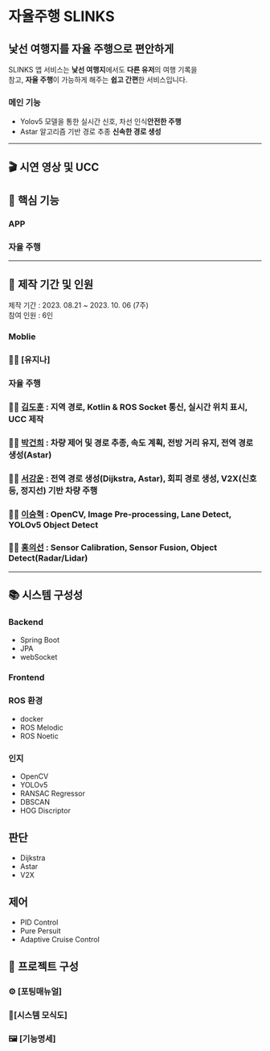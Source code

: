 #  자율주행 SLINKS

## 낯선 여행지를 자율 주행으로 편안하게
SLINKS 앱 서비스는 <strong>낯선 여행지</strong>에서도 <strong>다른 유저</strong>의 여행 기록을<br>
참고, <strong>자율 주행</strong>이 가능하게 해주는 <strong>쉽고 간편</strong>한 서비스입니다.

### 메인 기능
- Yolov5 모델을 통한 실시간 신호, 차선 인식<b>안전한 주행</b>
- Astar 알고리즘 기반 경로 추종 <b>신속한 경로 생성</b>
- - -

## 🎬 시연 영상 및 UCC

## 🔑 핵심 기능

### APP


### 자율 주행

- - - 

## 📆 제작 기간 및 인원
제작 기간 : 2023. 08.21 ~ 2023. 10. 06 (7주) <br/>
참여 인원 : 6인

### Moblie
### 👨‍💻 [유지나]
### 자율 주행
### 👨‍💻 [김도훈](https://github.com/bmryu0501) : 지역 경로, Kotlin & ROS Socket 통신, 실시간 위치 표시, UCC 제작
### 👩‍💻 [박건희](https://github.com/201611099) : 차량 제어 및 경로 추종, 속도 계획, 전방 거리 유지, 전역 경로 생성(Astar)
### 👨‍💻 [서강운](https://github.com/Jongwon97) : 전역 경로 생성(Dijkstra, Astar), 회피 경로 생성, V2X(신호등, 정지선) 기반 차량 주행
### 👨‍💻 [이승혁](https://github.com/hun23) : OpenCV, Image Pre-processing, Lane Detect, YOLOv5 Object Detect
### 👩‍💻 [홍의선](https://github.com/twoju) : Sensor Calibration, Sensor Fusion, Object Detect(Radar/Lidar)

- - - 

## 📚 시스템 구성성


### Backend
- Spring Boot
- JPA
- webSocket

### Frontend

### ROS 환경
- docker
- ROS Melodic
- ROS Noetic

### 인지
- OpenCV
- YOLOv5
- RANSAC Regressor
- DBSCAN 
- HOG Discriptor

## 판단
- Dijkstra
- Astar
- V2X

## 제어
- PID Control
- Pure Persuit
- Adaptive Cruise Control

## 🔎 프로젝트 구성

### ⚙ [포팅매뉴얼]
### 🔗[시스템 모식도]
### 🖼 [기능명세]
